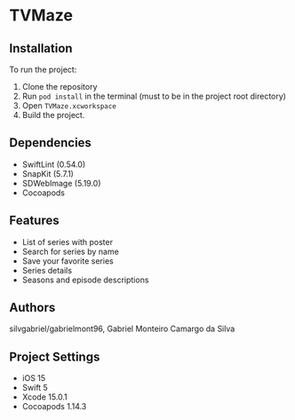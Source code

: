 # TVMaze

## Installation

To run the project:
1. Clone the repository 
2. Run `pod install` in the terminal (must to be in the project root directory)
3. Open `TVMaze.xcworkspace`
4. Build the project.

## Dependencies
- SwiftLint (0.54.0)
- SnapKit (5.7.1)
- SDWebImage (5.19.0)
- Cocoapods

## Features
- List of series with poster
- Search for series by name
- Save your favorite series
- Series details
- Seasons and episode descriptions

## Authors

silvgabriel/gabrielmont96, Gabriel Monteiro Camargo da Silva

## Project Settings

- iOS 15
- Swift 5
- Xcode 15.0.1
- Cocoapods 1.14.3

